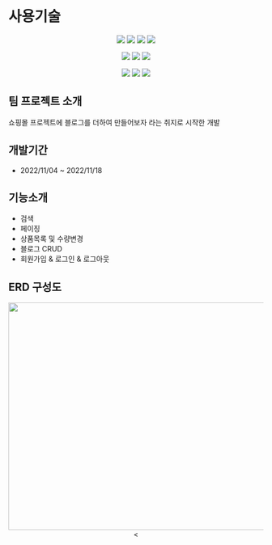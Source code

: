 # 사용기술
<div align="center">
	<img src="https://img.shields.io/badge/Java-007396?style=flat&logo=Java&logoColor=white" />
	<img src="https://img.shields.io/badge/HTML5-E34F26?style=flat&logo=HTML5&logoColor=white" />
	<img src="https://img.shields.io/badge/CSS3-1572B6?style=flat&logo=CSS3&logoColor=white" />
  <img src="https://img.shields.io/badge/JavaScript-F7DF1E?style=flat&logo=JavaScript&logoColor=white"/><p>
  <img src="https://img.shields.io/badge/Spring Boot-6DB33F?style=flat&logo=Spring Boot&logoColor=white"/>
  <img src="https://img.shields.io/badge/Spring Security-6DB33F?style=flat&logo=Spring Security&logoColor=white"/>
  <img src="https://img.shields.io/badge/JPA-6DB33F?style=flat&logo=JPA&logoColor=white" /><p>
  <img src="https://img.shields.io/badge/MariaDB-003545?style=flat&logo=MariaDB&logoColor=white"/>
  <img src="https://img.shields.io/badge/Apache Tomcat-F8DC75?style=flat&logo=Apache Tomcat&logoColor=white"/>
  <img src="https://img.shields.io/badge/Bootstrap-7952B3?style=flat&logo=Bootstrap&logoColor=white"/>
</div>



## 팀 프로젝트 소개
쇼핑몰 프로젝트에 블로그를 더하여 만들어보자 라는 취지로 시작한 개발

## 개발기간
- 2022/11/04 ~ 2022/11/18

## 기능소개
- 검색
- 페이징
- 상품목록 및 수량변경
- 블로그 CRUD
- 회원가입 & 로그인 & 로그아웃

## ERD 구성도
<div align="center">
<img src="https://user-images.githubusercontent.com/38849788/224592738-d711c2dd-14bb-468a-86fc-9d9891fa90e4.png"  width="650" height="450">
<

